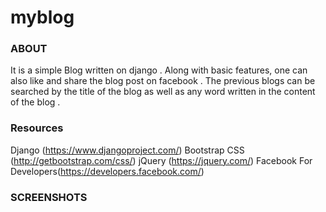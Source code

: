# myblog

### ABOUT

It is a simple Blog written on django .
Along with basic features, one can also like and share the blog post on facebook .
The previous blogs can be searched by the title of the blog as well as any word written in the content of the blog .

### Resources

Django (https://www.djangoproject.com/)
Bootstrap CSS (http://getbootstrap.com/css/)
jQuery (https://jquery.com/)
Facebook For Developers(https://developers.facebook.com/)

### SCREENSHOTS


